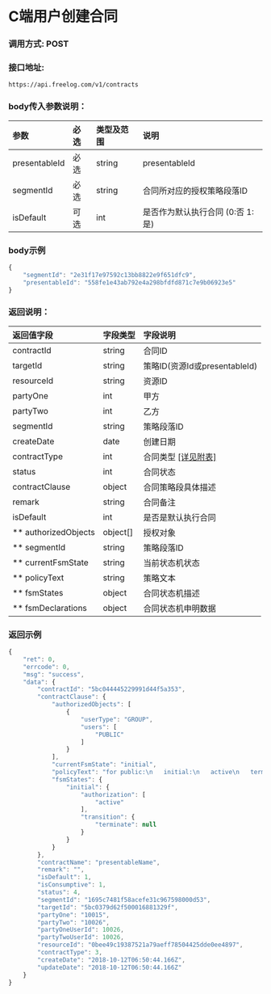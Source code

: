 # C端用户创建合同


### 调用方式: POST

### 接口地址:

```
https://api.freelog.com/v1/contracts
```

### body传入参数说明：

| 参数 | 必选 | 类型及范围 | 说明 |
| :--- | :--- | :--- | :--- |
|presentableId|必选|string|presentableId|
|segmentId|必选|string|合同所对应的授权策略段落ID|
|isDefault|可选|int|是否作为默认执行合同 (0:否 1:是)|

### body示例

```js
{
    "segmentId": "2e31f17e97592c13bb8822e9f651dfc9",
    "presentableId": "558fe1e43ab792e4a298bfdfd871c7e9b06923e5"
}
```

### 返回说明：

| 返回值字段 | 字段类型 | 字段说明 |
| :--- | :--- | :--- |
| contractId | string | 合同ID |
| targetId | string | 策略ID(资源Id或presentableId) |
| resourceId | string | 资源ID |
| partyOne | int | 甲方 |
| partyTwo | int | 乙方 |
| segmentId | string | 策略段落ID |
| createDate | date | 创建日期 |
| contractType | int | 合同类型 [[详见附表]][合同类型] |
| status | int | 合同状态 |
| contractClause | object | 合同策略段具体描述 |
| remark | string | 合同备注 |
| isDefault | int | 是否是默认执行合同 |
| ** authorizedObjects | object[] | 授权对象 |
| ** segmentId | string| 策略段落ID |
| ** currentFsmState | string| 当前状态机状态 |
| ** policyText | string| 策略文本 |
| ** fsmStates | object| 合同状态机描述 |
| ** fsmDeclarations | object| 合同状态机申明数据 |

### 返回示例

```js
{
    "ret": 0,
    "errcode": 0,
    "msg": "success",
    "data": {
        "contractId": "5bc044445229991d44f5a353",
        "contractClause": {
            "authorizedObjects": [
                {
                    "userType": "GROUP",
                    "users": [
                        "PUBLIC"
                    ]
                }
            ],
            "currentFsmState": "initial",
            "policyText": "for public:\n   initial:\n   active\n   terminate",
            "fsmStates": {
                "initial": {
                    "authorization": [
                        "active"
                    ],
                    "transition": {
                        "terminate": null
                    }
                }
            }
        },
        "contractName": "presentableName",
        "remark": "",
        "isDefault": 1,
        "isConsumptive": 1,
        "status": 4,
        "segmentId": "1695c7481f58acefe31c967598000d53",
        "targetId": "5bc0379d62f500016881329f",
        "partyOne": "10015",
        "partyTwo": "10026",
        "partyOneUserId": 10026,
        "partyTwoUserId": 10026,
        "resourceId": "0bee49c19387521a79aeff78504425dde0ee4897",
        "contractType": 3,
        "createDate": "2018-10-12T06:50:44.166Z",
        "updateDate": "2018-10-12T06:50:44.166Z"
    }
}
```

[合同类型]: http://localhost:4000/附表/合同类型.html "合同类型"